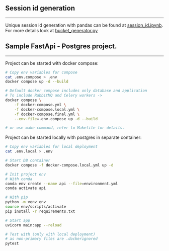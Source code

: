 ## Session id generation
---
Unique session id generation with pandas can be found at [session_id.ipynb](session_id.ipynb). For more details look at [bucket_generator.py](bucket_generator.py)

## Sample FastApi - Postgres project.
---

 Project can be started with docker compose:
```sh
# Copy env variables for compose
cat .env.compose > .env
docker compose up -d --build

# Default docker compose includes only database and application
# To include RabbitMQ and Celery workers ->
docker compose \
    -f docker-compose.yml \
    -f docker-compose.local.yml \
    -f docker-compose.final.yml \
    --env-file=.env.compose up -d --build 

# or use make command, refer to Makefile for details.
```

 Project can be started locally with postgres in separate container:
```sh
# Copy env variables for local deployment
cat .env.local > .env

# Start DB container
docker compose -f docker-compose.local.yml up -d 

# Init project env
# With conda
conda env create --name api --file=environment.yml
conda activate api

# With pip
python -m venv env
source env/scripts/activate
pip install -r requirements.txt

# Start app
uvicorn main:app --reload

# Test with (only with local deployment)
# as non-primary files are .dockerignored
pytest
